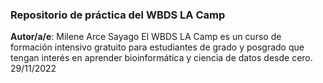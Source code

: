 ### Repositorio de práctica del WBDS LA Camp

**Autor/a/e**: Milene Arce Sayago
El WBDS LA Camp es un curso de formación intensivo gratuito para estudiantes de grado y posgrado que tengan interés en aprender bioinformática y ciencia de datos desde cero.
29/11/2022
